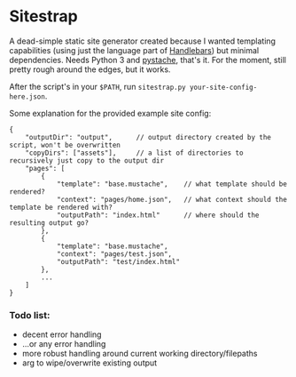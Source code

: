 # Sitestrap
A dead-simple static site generator created because I wanted templating capabilities (using just the language part of [Handlebars](https://handlebarsjs.com/guide/)) but minimal dependencies.  Needs Python 3 and [pystache](https://github.com/defunkt/pystache), that's it.  For the moment, still pretty rough around the edges, but it works.

After the script's in your `$PATH`, run `sitestrap.py your-site-config-here.json`.

Some explanation for the provided example site config:
```
{
    "outputDir": "output",      // output directory created by the script, won't be overwritten
    "copyDirs": ["assets"],     // a list of directories to recursively just copy to the output dir
    "pages": [
        {
            "template": "base.mustache",    // what template should be rendered?
            "context": "pages/home.json",   // what context should the template be rendered with?
            "outputPath": "index.html"      // where should the resulting output go?
        },
        {
            "template": "base.mustache",
            "context": "pages/test.json",
            "outputPath": "test/index.html"
        },
        ...
    ]
}
```
### Todo list:
* decent error handling
* ...or any error handling
* more robust handling around current working directory/filepaths
* arg to wipe/overwrite existing output
